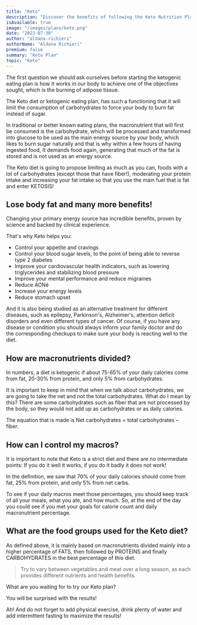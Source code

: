 ```yaml
---
title: "Keto"
description: "Discover the benefits of following the Keto Nutrition Plan!"
isAvailable: true
image: "/images/plans/keto.png"
date: "2023-07-30"
author: "aldana-richieri"
authorName: "Aldana Richieri"
premium: false
summary: "Keto Plan"
topic: "Keto"
---
```


The first question we should ask ourselves before starting the ketogenic eating plan is how it works in our body to achieve one of the objectives sought, which is the burning of adipose tissue.

The Keto diet or ketogenic eating plan, has such a functioning that it will limit the consumption of carbohydrates to force your body to burn fat instead of sugar.

In traditional or better known eating plans, the macronutrient that will first be consumed is the carbohydrate, which will be processed and transformed into glucose to be used as the main energy source by your body, which likes to burn sugar naturally and that is why within a few hours of having ingested food, It demands food again, generating that much of the fat is stored and is not used as an energy source.

The Keto diet is going to propose limiting as much as you can, foods with a lot of carbohydrates (except those that have fiber!), moderating your protein intake and increasing your fat intake so that you use the main fuel that is fat and enter KETOSIS!

## **Lose body fat and many more benefits!**

Changing your primary energy source has incredible benefits, proven by science and backed by clinical experience.

That's why Keto helps you:

- Control your appetite and cravings
- Control your blood sugar levels, to the point of being able to reverse type 2 diabetes
- Improve your cardiovascular health indicators, such as lowering triglycerides and stabilizing blood pressure
- Improve your mental performance and reduce migraines
- Reduce ACNé️
- Increase your energy levels
- Reduce stomach upset

And it is also being studied as an alternative treatment for different diseases, such as epilepsy, Parkinson's, Alzheimer's, attention deficit disorders and even different types of cancer.
Of course, if you have any disease or condition you should always inform your family doctor and do the corresponding checkups to make sure your body is reacting well to the diet.

## **How are macronutrients divided?**

In numbers, a diet is ketogenic if about 75-65% of your daily calories come from fat, 20-30% from protein, and only 5% from carbohydrates.

It is important to keep in mind that when we talk about carbohydrates, we are going to take the net and not the total carbohydrates. What do I mean by this? There are some carbohydrates such as fiber that are not processed by the body, so they would not add up as carbohydrates or as daily calories.

The equation that is made is Net carbohydrates = total carbohydrates – fiber.

## **How can I control my macros?**

It is important to note that Keto is a strict diet and there are no intermediate points: If you do it well it works, if you do it badly it does not work!

In the definition, we saw that 70% of your daily calories should come from fat, 25% from protein, and only 5% from net carbs.

To see if your daily macros meet those percentages, you should keep track of all your meals, what you ate, and how much. So, at the end of the day you could see if you met your goals for calorie count and daily macronutrient percentage.

## **What are the food groups used for the Keto diet?**

As defined above, it is mainly based on macronutrients divided mainly into a higher percentage of FATS, then followed by PROTEINS and finally CARBOHYDRATES in the best percentage of this diet.

> Try to vary between vegetables and meat over a long season, as each provides different nutrients and health benefits.

What are you waiting for to try our Keto plan?

You will be surprised with the results!

Ah! And do not forget to add physical exercise, drink plenty of water and add intermittent fasting to maximize the results!
